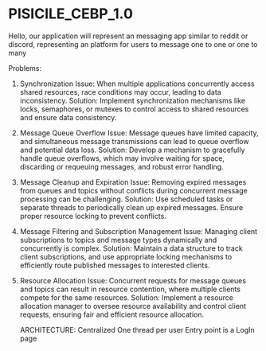# PISICILE_CEBP_1.0

Hello, our application will represent an messaging app similar to reddit or discord, representing an platform for users to message one to one or one to many

Problems:

1. Synchronization
    Issue: When multiple applications concurrently access shared resources, race conditions may occur, leading to data inconsistency.
    Solution: Implement synchronization mechanisms like locks, semaphores, or mutexes to control access to shared resources and ensure data consistency.

2. Message Queue Overflow
    Issue: Message queues have limited capacity, and simultaneous message transmissions can lead to queue overflow and potential data loss.
    Solution: Develop a mechanism to gracefully handle queue overflows, which may involve waiting for space, discarding or requeuing messages, and robust error handling.

3. Message Cleanup and Expiration
    Issue: Removing expired messages from queues and topics without conflicts during concurrent message processing can be challenging.
    Solution: Use scheduled tasks or separate threads to periodically clean up expired messages. Ensure proper resource locking to prevent conflicts.

4. Message Filtering and Subscription Management
    Issue: Managing client subscriptions to topics and message types dynamically and concurrently is complex.
    Solution: Maintain a data structure to track client subscriptions, and use appropriate locking mechanisms to efficiently route published messages to interested clients.

5. Resource Allocation
    Issue: Concurrent requests for message queues and topics can result in resource contention, where multiple clients compete for the same resources.
    Solution: Implement a resource allocation manager to oversee resource availability and control client requests, ensuring fair and efficient resource allocation.

   ARCHITECTURE:
     Centralized
     One thread per user
     Entry point is a LogIn page
     

